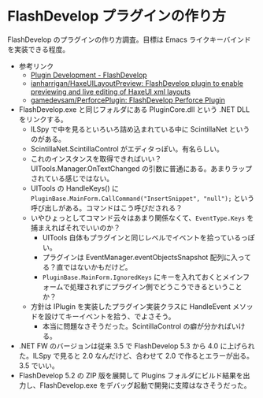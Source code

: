# FlashDevelop プラグインの作り方
FlashDevelop のプラグインの作り方調査。目標は Emacs ライクキーバインドを実装できる程度。
- 参考リンク
  - [Plugin Development - FlashDevelop](http://www.flashdevelop.org/wikidocs/index.php?title=Plugin_Development)
  - [ianharrigan/HaxeUILayoutPreview: FlashDevelop plugin to enable previewing and live editing of HaxeUI xml layouts](https://github.com/ianharrigan/HaxeUILayoutPreview)
  - [gamedevsam/PerforcePlugin: FlashDevelop Perforce Plugin](https://github.com/gamedevsam/PerforcePlugin)
- FlashDevelop.exe と同じフォルダにある PluginCore.dll という .NET DLL をリンクする。
  - ILSpy で中を見るといろいろ詰め込まれている中に ScintillaNet というのがある。
  - ScintillaNet.ScintillaControl がエディタっぽい。有名らしい。
  - これのインスタンスを取得できればいい？UITools.Manager.OnTextChanged の引数に普通にある。あまりラップされている感じではない。
  - UITools の HandleKeys() に `PluginBase.MainForm.CallCommand("InsertSnippet", "null");` という呼び出しがある。コマンドはこう呼びだされる？
  - いやひょっとしてコマンド云々はあまり関係なくて、`EventType.Keys` を捕まえればそれでいいのか？
    - UITools 自体もプラグインと同じレベルでイベントを拾っているっぽい。
    - プラグインは EventManager.eventObjectsSnapshot 配列に入ってる？直ではないかもだけど。
    - `PluginBase.MainForm.IgnoredKeys` にキーを入れておくとメインフォームで処理されずにプラグイン側でどうこうできるということか？
  - 方針は IPlugin を実装したプラグイン実装クラスに HandleEvent メソッドを設けてキーイベントを拾う、でよさそう。
    - 本当に問題なさそうだった。ScintillaControl の癖が分かればいける。
- .NET FW のバージョンは従来 3.5 で FlashDevelop 5.3 から 4.0 に上げられた。ILSpy で見ると 2.0 なんだけど、合わせて 2.0 で作るとエラーが出る。3.5 でいい。
- FlashDevelop 5.2 の ZIP 版を展開して Plugins フォルダにビルド結果を出力し、FlashDevelop.exe をデバッグ起動で開発に支障はなさそうだった。